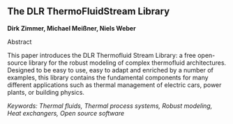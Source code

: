 ## The DLR ThermoFluidStream Library

**Dirk Zimmer, Michael Meißner, Niels Weber**

Abstract

This paper introduces the DLR Thermofluid Stream Library:
a free open-source library for the robust modeling
of complex thermofluid architectures. Designed to be easy
to use, easy to adapt and enriched by a number of examples,
this library contains the fundamental components for
many different applications such as thermal management
of electric cars, power plants, or building physics.

*Keywords: Thermal fluids, Thermal process systems, Robust modeling, Heat exchangers, Open source software*

